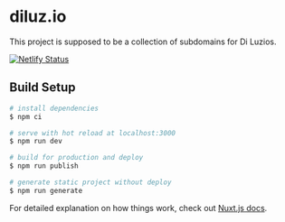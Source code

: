 # diluz.io

This project is supposed to be a collection of subdomains for Di Luzios.

[![Netlify Status](https://api.netlify.com/api/v1/badges/b564c41c-6271-48dd-ba15-6667ec73d1b1/deploy-status)](https://app.netlify.com/sites/diluzio/deploys)

## Build Setup

``` bash
# install dependencies
$ npm ci

# serve with hot reload at localhost:3000
$ npm run dev

# build for production and deploy
$ npm run publish

# generate static project without deploy
$ npm run generate
```

For detailed explanation on how things work, check out [Nuxt.js docs](https://nuxtjs.org).
